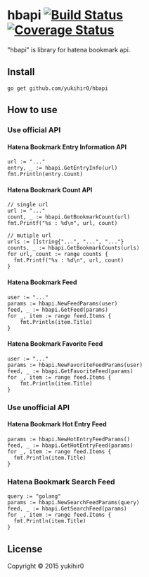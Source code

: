 # hbapi [![Build Status](https://travis-ci.org/yukihir0/hbapi.svg?branch=master)](https://travis-ci.org/yukihir0/hbapi) [![Coverage Status](https://coveralls.io/repos/yukihir0/hbapi/badge.svg?branch=master)](https://coveralls.io/r/yukihir0/hbapi?branch=master)

"hbapi" is library for hatena bookmark api.

## Install

```
go get github.com/yukihir0/hbapi
```

## How to use

### Use official API

#### Hatena Bookmark Entry Information API
```
url := "..."
entry, _ := hbapi.GetEntryInfo(url)
fmt.Println(entry.Count)
```

#### Hatena Bookmark Count API
```
// single url
url := "..."
count, _ := hbapi.GetBookmarkCount(url)
fmt.Printf("%s : %d\n", url, count)

// mutiple url
urls := []string{"...", "...", "..."}
counts, _ := hbapi.GetBookmarkCounts(urls)
for url, count := range counts {
  fmt.Printf("%s : %d\n", url, count)
}
```

#### Hatena Bookmark Feed
```
user := "..."
params := hbapi.NewFeedParams(user)
feed, _ := hbapi.GetFeed(params)
for _, item := range feed.Items {
	fmt.Println(item.Title)
}
```

#### Hatena Bookmark Favorite Feed
```
user := "..."
params := hbapi.NewFavoriteFeedParams(user)
feed, _ := hbapi.GetFavoriteFeed(params)
for _, item := range feed.Items {
	fmt.Println(item.Title)
}
```

### Use unofficial API

#### Hatena Bookmark Hot Entry Feed
```
params := hbapi.NewHotEntryFeedParams()
feed, _ := hbapi.GetHotEntryFeed(params)
for _, item := range feed.Items {
  fmt.Println(item.Title)
}
```

### Hatena Bookmark Search Feed
```
query := "golang"
params := hbapi.NewSearchFeedParams(query)
feed, _ := hbapi.GetSearchFeed(params)
for _, item := range feed.Items {
  fmt.Println(item.Title)
}
```
## License

Copyright &copy; 2015 yukihir0
